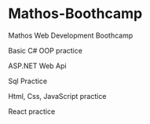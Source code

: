 # Mathos-Boothcamp
Mathos Web Development Boothcamp 

Basic C# OOP practice


ASP.NET Web Api


Sql Practice


Html, Css, JavaScript practice


React practice
